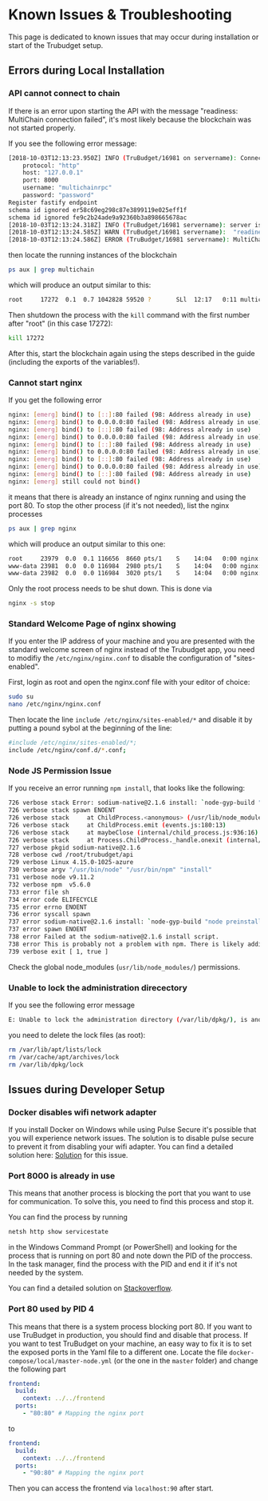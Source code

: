 # Known Issues & Troubleshooting

This page is dedicated to known issues that may occur during installation or start of the Trubudget setup.

## Errors during Local Installation

### API cannot connect to chain

If there is an error upon starting the API with the message "readiness: MultiChain connection failed", it's most likely because the blockchain was not started properly.

If you see the following error message:

```bash
[2018-10-03T12:13:23.950Z] INFO (TruBudget/16981 on servername): Connecting to MultiChain node
    protocol: "http"
    host: "127.0.0.1"
    port: 8000
    username: "multichainrpc"
    password: "password"
Register fastify endpoint
schema id ignored er58c69eg298c87e3899119e025eff1f
schema id ignored fe9c2b24ade9a92360b3a898665678ac
[2018-10-03T12:13:24.318Z] INFO (TruBudget/16981 servername): server is listening on 8080
[2018-10-03T12:13:24.585Z] WARN (TruBudget/16981 servername):  "readiness: MultiChain connection failed"
[2018-10-03T12:13:24.586Z] ERROR (TruBudget/16981 servername): MultiChain connection/permissions not ready yet
```

then locate the running instances of the blockchain

```bash
ps aux | grep multichain
```

which will produce an output similar to this:

```bash
root     17272  0.1  0.7 1042828 59520 ?       SLl  12:17   0:11 multichaind -txindex TrubudgetChain   -port=7447 -autosubscribe=streams
```

Then shutdown the process with the `kill` command with the first number after "root" (in this case 17272):

```bash
kill 17272
```

After this, start the blockchain again using the steps described in the guide (including the exports of the variables!).

### Cannot start nginx

If you get the following error

```bash
nginx: [emerg] bind() to [::]:80 failed (98: Address already in use)
nginx: [emerg] bind() to 0.0.0.0:80 failed (98: Address already in use)
nginx: [emerg] bind() to [::]:80 failed (98: Address already in use)
nginx: [emerg] bind() to 0.0.0.0:80 failed (98: Address already in use)
nginx: [emerg] bind() to [::]:80 failed (98: Address already in use)
nginx: [emerg] bind() to 0.0.0.0:80 failed (98: Address already in use)
nginx: [emerg] bind() to [::]:80 failed (98: Address already in use)
nginx: [emerg] bind() to 0.0.0.0:80 failed (98: Address already in use)
nginx: [emerg] bind() to [::]:80 failed (98: Address already in use)
nginx: [emerg] still could not bind()
```

it means that there is already an instance of nginx running and using the port 80. To stop the other process (if it's not needed), list the nginx processes

```bash
ps aux | grep nginx
```

which will produce an output similar to this one:

```bash
root     23979  0.0  0.1 116656  8660 pts/1    S    14:04   0:00 nginx: master process nginx -g daemon off;
www-data 23981  0.0  0.0 116984  2980 pts/1    S    14:04   0:00 nginx: worker process
www-data 23982  0.0  0.0 116984  3020 pts/1    S    14:04   0:00 nginx: worker process
```

Only the root process needs to be shut down. This is done via

```bash
nginx -s stop
```

### Standard Welcome Page of nginx showing

If you enter the IP address of your machine and you are presented with the standard welcome screen of nginx instead of the Trubudget app, you need to modifiy the `/etc/nginx/nginx.conf` to disable the configuration of "sites-enabled".

First, login as root and open the nginx.conf file with your editor of choice:

```bash
sudo su
nano /etc/nginx/nginx.conf
```

Then locate the line `include /etc/nginx/sites-enabled/*` and disable it by putting a pound sybol at the beginning of the line:

```bash
#include /etc/nginx/sites-enabled/*;
include /etc/nginx/conf.d/*.conf;
```

### Node JS Permission Issue

If you receive an error running `npm install`, that looks like the following:

```bash
726 verbose stack Error: sodium-native@2.1.6 install: `node-gyp-build "node preinstall.js" "node postinstall.js"`
726 verbose stack spawn ENOENT
726 verbose stack     at ChildProcess.<anonymous> (/usr/lib/node_modules/npm/node_modules/npm-lifecycle/lib/spawn.js:48:18)
726 verbose stack     at ChildProcess.emit (events.js:180:13)
726 verbose stack     at maybeClose (internal/child_process.js:936:16)
726 verbose stack     at Process.ChildProcess._handle.onexit (internal/child_process.js:220:5)
727 verbose pkgid sodium-native@2.1.6
728 verbose cwd /root/trubudget/api
729 verbose Linux 4.15.0-1025-azure
730 verbose argv "/usr/bin/node" "/usr/bin/npm" "install"
731 verbose node v9.11.2
732 verbose npm  v5.6.0
733 error file sh
734 error code ELIFECYCLE
735 error errno ENOENT
736 error syscall spawn
737 error sodium-native@2.1.6 install: `node-gyp-build "node preinstall.js" "node postinstall.js"`
737 error spawn ENOENT
738 error Failed at the sodium-native@2.1.6 install script.
738 error This is probably not a problem with npm. There is likely additional logging output above.
739 verbose exit [ 1, true ]
```

Check the global node_modules (`usr/lib/node_modules/`) permissions.

### Unable to lock the administration direcectory

If you see the following error message

```bash
E: Unable to lock the administration directory (/var/lib/dpkg/), is another process using it?
```

you need to delete the lock files (as root):

```bash
rm /var/lib/apt/lists/lock
rm /var/cache/apt/archives/lock
rm /var/lib/dpkg/lock
```

## Issues during Developer Setup

### Docker disables wifi network adapter

If you install Docker on Windows while using Pulse Secure it's possible that you will experience network issues. The solution is to disable pulse secure to prevent it from disabling your wifi adapter. You can find a detailed solution here: [Solution](https://forums.docker.com/t/wifi-adapter-disabled-when-hyper-v-network-adapter-enabled-native/18063/9) for this issue.

### Port 8000 is already in use

This means that another process is blocking the port that you want to use for communication. To solve this, you need to find this process and stop it.

You can find the process by running

```bash
netsh http show servicestate
```

in the Windows Command Prompt (or PowerShell) and looking for the process that is running on port 80 and note down the PID of the proccess.
In the task manager, find the process with the PID and end it if it's not needed by the system.

<!--
Search for the server session which has a registered URL using port 8000.

You can find the pid of the process which blocks port 8000 in the Request queues.
Search for the right request by request queue name. Hint: The request queues and the server sessions are shown in the same order.

End process with found pid

Open the Task-Manager and sort all processes by pid. If the found process has no relevance for your system end it to free port 8000. -->

You can find a detailed solution on [Stackoverflow](https://stackoverflow.com/a/32873386).

### Port 80 used by PID 4

This means that there is a system process blocking port 80. If you want to use TruBudget in production, you should find and disable that process. If you want to test TruBudget on your machine, an easy way to fix it is to set the exposed ports in the Yaml file to a different one. Locate the file `docker-compose/local/master-node.yml` (or the one in the `master` folder) and change the following part

```yml
frontend:
  build:
    context: ../../frontend
  ports:
    - "80:80" # Mapping the nginx port
```

to

```yml
frontend:
  build:
    context: ../../frontend
  ports:
    - "90:80" # Mapping the nginx port
```

Then you can access the frontend via `localhost:90` after start.
